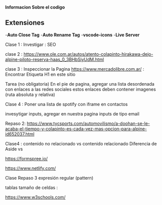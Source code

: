 **Informacion Sobre el codigo**


## Extensiones

-**Auto Close Tag**
-**Auto Rename Tag**
-**vscode-icons**
-**Live Server**

Clase 1 :
Investigar : SEO

clase 2 : 
https://www.ole.com.ar/autos/atento-colapinto-hirakawa-dejo-alpine-piloto-reserva-haas_0_3BHbSiyUdM.html

clase 3 : 
Inspeccionar la Pagina
https://www.mercadolibre.com.ar/ : Encontrar Etiqueta H1 en este sitio

Tarea (no obligatoria)
En el pie de pagina, agregar una lista desordenada con enlaces a las redes sociales
estos enlaces deben contener imagenes (ruta absoluta y relativa)

Clase 4 :
Poner una lista de spotify con iframe en contactos

invesytigar inputs, agregar en nuestra pagina inputs de tipo email


Repaso 2: https://www.tycsports.com/automovilismo/a-doohan-se-le-acaba-el-tiempo-y-colapinto-es-cada-vez-mas-opcion-para-alpine-id652037.html

Clase4 :
contenido no relacionado vs contenido relacionado
Diferencia de Aside vs 


https://formspree.io/


https://www.netlify.com/

Clase Repaso 3
expresión regular (pattern)

tablas tamaño de celdas : 

https://www.w3schools.com/